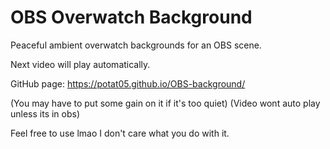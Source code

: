 
# OBS Overwatch Background  
  
Peaceful ambient overwatch backgrounds for an OBS scene.  
  
Next video will play automatically.
  
GitHub page: https://potat05.github.io/OBS-background/
  
(You may have to put some gain on it if it's too quiet)
(Video wont auto play unless its in obs)

Feel free to use lmao I don't care what you do with it.
